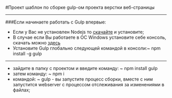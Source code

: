 #Проект шаблон по сборке gulp-ом проекта верстки веб-страницы

___
###Если начинаете работать с Gulp впервые:

* Если у Вас не установлен Nodejs то <a href="https://nodejs.org">скачайте</a> и установите;
* В случае если Вы работаете в ОС Windows установите себе консоль, скачать можно <a href="http://cmder.net/">здесь</a>
* Установите Gulp глобально следующей командой в консоли:~ npm install -g gulp

---

* зайдите в папку с проектом и введите команду: ~ npm install gulp
* затем команду: ~ npm i
* командой: ~ gulp - вы запустите процесс сборки, вместе с ним запустится webserver с процессом отслеживания за изменениями в файлах;